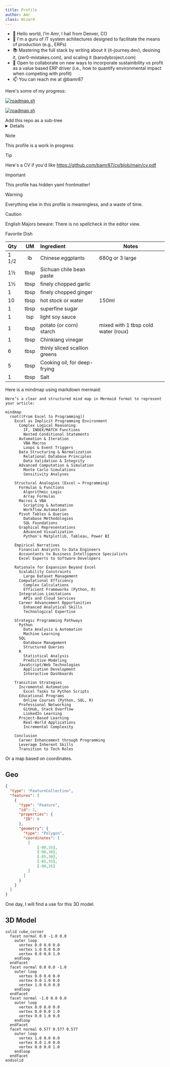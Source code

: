 ```yaml
---
title: Profile
author: Amr
class: Wizard
---
```


<!---
bamr87/bamr87 is a ✨ special ✨ repository because its `README.md` (this file) appears on your GitHub profile.
You can click the Preview link to take a look at your changes.
--->

- 👋 Hello world, I’m Amr, I hail from Denver, CO
- 🤖 I'm a guru of IT system achitectures designed to facilitate the means of production (e.g., ERPs)
- 📚 Mastering the full stack by writing about it (it-journey.dev), desining it, (zer0-mistakes.com), and scaling it (barodybroject.com)
- 🧐 Open to collaborate on new ways to incorporate sustainibility vs profit as a value based ERP driver (i.e., how to quantify environmental impact when competing with profit)
- 📫 You can reach me at @bamr87

Here's some of my progress:

[![roadmap.sh](https://api.roadmap.sh/v1-badge/tall/6553d32668ca6026132e78a8?variant=dark)](https://roadmap.sh)


[![roadmap.sh](https://api.roadmap.sh/v1-badge/wide/6553d32668ca6026132e78a8?variant=dark)](https://roadmap.sh)


<summary>Add this repo as a sub-tree</summary>
<details>

```shell
# Add the GitHub profile repository as a remote repository

gh repo clone bamr87/bamr87

code README.md

```
    
</details>

> [!NOTE]
> This profile is a work in progress 

> [!TIP]
> Here's a CV if you'd like
> https://github.com/bamr87/cv/blob/main/cv.pdf

> [!IMPORTANT]
> This profile has hidden yaml frontmatter!

> [!WARNING]
> Everything else in this profile is meaningless, and a waste of time.

> [!CAUTION]
> English Majors beware: There is no spellcheck in the editor view.

Favorite Dish

| Qty   |  UM  | Ingredient                    | Notes                               |
| :---- | :--: | :---------------------------- | ----------------------------------- |
| 1 1/2 |  lb  | Chinese eggplants             | 680g or 3 large                     |
| 1½    | tbsp | Sichuan chile bean paste      |                                     |
| 1½    | tbsp | finely chopped garlic         |                                     |
| 1     | tbsp | finely chopped ginger         |                                     |
| 10    | tbsp | hot stock or water            | 150ml                               |
| 1     | tbsp | superfine sugar               |                                     |
| 1     | tsp  | light soy sauce               |                                     |
| 1     | tbsp | potato (or corn) starch       | mixed with 1 tbsp cold water (roux) |
| 1     | tbsp | Chinkiang vinegar             |                                     |
| 6     | tbsp | thinly sliced scallion greens |                                     |
| 5     | tbsp | Cooking oil, for deep-frying  |                                     |
| 1     | tbsp | Salt                          |                                     |

Here is a mindmap using markdown mermaid:

```mermaid
Here’s a clear and structured mind map in Mermaid format to represent your article:

mindmap
  root((From Excel to Programming))
    Excel as Implicit Programming Environment
      Complex Logical Reasoning
        IF, INDEX/MATCH Functions
        Nested Conditional Statements
      Automation & Iteration
        VBA Macros
        Loops & Event Triggers
      Data Structuring & Normalization
        Relational Database Principles
        Data Validation & Integrity
      Advanced Computation & Simulation
        Monte Carlo Simulations
        Sensitivity Analyses

    Structural Analogies (Excel ↔ Programming)
      Formulas & Functions
        Algorithmic Logic
        Array Formulas
      Macros & VBA
        Scripting & Automation
        Workflow Automation
      Pivot Tables & Queries
        Database Methodologies
        SQL Foundations
      Graphical Representations
        Advanced Visualization
        Python's Matplotlib, Tableau, Power BI

    Empirical Narratives
      Financial Analysts to Data Engineers
      Accountants to Business Intelligence Specialists
      Excel Experts to Software Developers

    Rationale for Expansion Beyond Excel
      Scalability Constraints
        Large Dataset Management
      Computational Efficiency
        Complex Calculations
        Efficient Frameworks (Python, R)
      Integration Limitations
        APIs and Cloud Services
      Career Advancement Opportunities
        Enhanced Analytical Skills
        Technological Expertise

    Strategic Programming Pathways
      Python
        Data Analysis & Automation
        Machine Learning
      SQL
        Database Management
        Structured Queries
      R
        Statistical Analysis
        Predictive Modeling
      JavaScript/Web Technologies
        Application Development
        Interactive Dashboards

    Transition Strategies
      Incremental Automation
        Excel Tasks to Python Scripts
      Educational Programs
        Online Courses (Python, SQL, R)
      Professional Networking
        GitHub, Stack Overflow
        LinkedIn Learning
      Project-Based Learning
        Real-World Applications
        Incremental Complexity

    Conclusion
      Career Enhancement through Programming
      Leverage Inherent Skills
      Transition to Tech Roles
```

Or a map based on coordinates.

## Geo

```geojson
{
  "type": "FeatureCollection",
  "features": [
    {
      "type": "Feature",
      "id": 1,
      "properties": {
        "ID": 0
      },
      "geometry": {
        "type": "Polygon",
        "coordinates": [
          [
              [-90,35],
              [-90,30],
              [-85,30],
              [-85,35],
              [-90,35]
          ]
        ]
      }
    }
  ]
}
```

One day, I will find a use for this 3D model. 

## 3D Model 

```stl
solid cube_corner
  facet normal 0.0 -1.0 0.0
    outer loop
      vertex 0.0 0.0 0.0
      vertex 1.0 0.0 0.0
      vertex 0.0 0.0 1.0
    endloop
  endfacet
  facet normal 0.0 0.0 -1.0
    outer loop
      vertex 0.0 0.0 0.0
      vertex 0.0 1.0 0.0
      vertex 1.0 0.0 0.0
    endloop
  endfacet
  facet normal -1.0 0.0 0.0
    outer loop
      vertex 0.0 0.0 0.0
      vertex 0.0 0.0 1.0
      vertex 0.0 1.0 0.0
    endloop
  endfacet
  facet normal 0.577 0.577 0.577
    outer loop
      vertex 1.0 0.0 0.0
      vertex 0.0 1.0 0.0
      vertex 0.0 0.0 1.0
    endloop
  endfacet
endsolid
```
